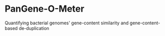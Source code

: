 # PanGene-O-Meter
Quantifying bacterial genomes' gene-content similarity and gene-content-based de-duplication
